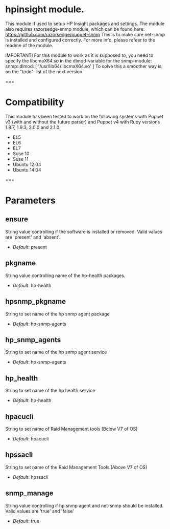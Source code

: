 # hpinsight module.

This module if used to setup HP Insight packages and settings.
The module also requires razorsedge-snmp module, which can be found here:
https://github.com/razorsedge/puppet-snmp
This is to make sure net-snmp is installed and configured correctly. For more info, please refeer to the readme of the module.

IMPORTANT!
For this module to work as it is supposed to, you need to specify the libcmaX64.so in the dlmod-variable for the snmp-module:
snmp::dlmod: [ '/usr/lib64/libcmaX64.so' ]
To solve this a smoother way is on the "todo"-list of the next version.

===

# Compatibility

This module has been tested to work on the following systems with Puppet v3 (with and without the future parser) and Puppet v4 with Ruby versions 1.8.7, 1.9.3, 2.0.0 and 2.1.0.

  * EL5
  * EL6
  * EL7
  * Suse 10
  * Suse 11
  * Ubuntu 12.04
  * Ubuntu 14.04

===

# Parameters

ensure
------
String value controlling if the software is installed or removed. Valid values are 'present' and 'absent'.

- *Default*: present


pkgname
------
String value controlling name of the hp-health packages.

- *Default*: hp-health


hpsnmp_pkgname
------
String to set name of the hp snmp agent package

- *Default*: hp-snmp-agents


hp_snmp_agents
------
String to set name of the hp snmp agent service

- *Default*: hp-snmp-agents


hp_health
------
String to set name of the hp health service

- *Default*: hp-health


hpacucli
------
String to set name of Raid Management tools (Below V7 of OS)

- *Default*: hpacucli


hpssacli
------
String to set name of the Raid Management Tools (Above V7 of OS)

- *Default*: hpssacli


snmp_manage
------
String value controlling if hp snmp agent and net-snmp should be installed. Valid values are 'true' and 'false'

- *Default*: true
